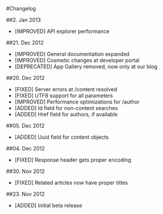 #Changelog

##2. Jan 2013
* [IMPROVED] API explorer performance

##21. Dec 2012
* [IMPROVED] General documentation expanded
* [IMPROVED] Cosmetic changes at developer portal
* [DEPRECATED] App Gallery removed, now only at our blog

##20. Dec 2012
* [FIXED] Server errors at /content resolved
* [FIXED] UTF8 support for all parameters
* [IMPROVED] Performance optimizations for /author
* [ADDED] Id field for non-content searches
* [ADDED] Href field for authors, if available

##05. Dec 2012
* [ADDED] Uuid field for content objects

##04. Dec 2012
* [FIXED] Response header gets proper encoding

##30. Nov 2012
* [FIXED] Related articles now have proper titles

##23. Nov 2012
* [ADDED] Initial beta release